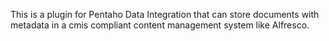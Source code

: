 This is a plugin for Pentaho Data Integration that can store documents with metadata in a cmis compliant content management system like Alfresco.